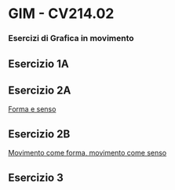 # GIM - CV214.02 
### Esercizi di Grafica in movimento 

## Esercizio 1A

## Esercizio 2A

[Forma e senso](https://lunabarreto.github.io/GIM/Esercizio_2A/)

## Esercizio 2B

[Movimento come forma, movimento come senso](https://lunabarreto.github.io/GIM/Esercizio_2B/)

## Esercizio 3
